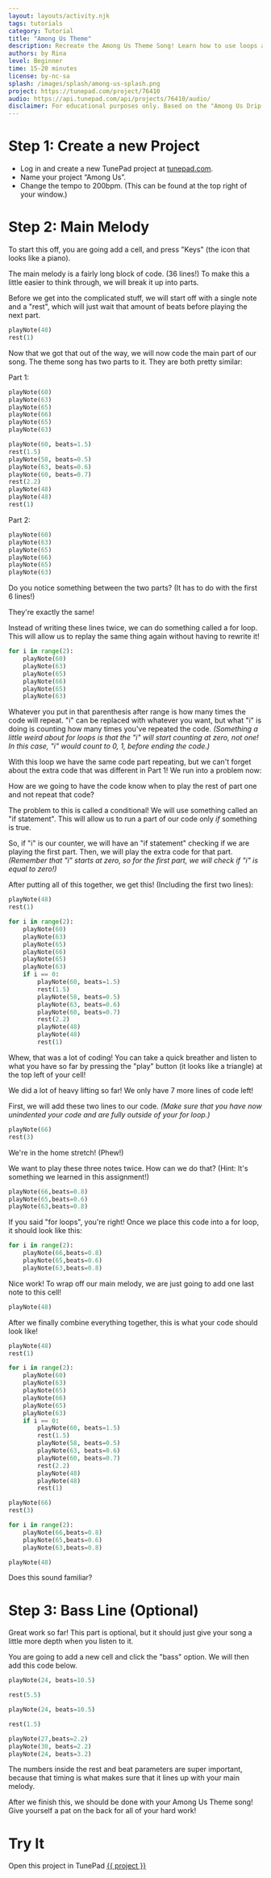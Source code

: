 ```yaml
---
layout: layouts/activity.njk
tags: tutorials
category: Tutorial
title: "Among Us Theme"
description: Recreate the Among Us Theme Song! Learn how to use loops and conditionals in Python.
authors: by Rina
level: Beginner
time: 15-20 minutes
license: by-nc-sa
splash: /images/splash/among-us-splash.png
project: https://tunepad.com/project/76410
audio: https://api.tunepad.com/api/projects/76410/audio/
disclaimer: For educational purposes only. Based on the "Among Us Drip Theme Song" by Leonz (2020).
---
```


# Step 1: Create a new Project
* Log in and create a new TunePad project at [tunepad.com](https://tunepad.com). 
* Name your project “Among Us”. 
* Change the tempo to 200bpm. (This can be found at the top right of your window.)

# Step 2: Main Melody
To start this off, you are going add a cell, and press "Keys" (the icon that looks like a piano).

The main melody is a fairly long block of code. (36 lines!) To make this a little easier to think through, we will break it up into parts.

Before we get into the complicated stuff, we will start off with a single note and a "rest", which will just wait that amount of beats before playing the next part.
```python
playNote(48) 
rest(1)
```

Now that we got that out of the way, we will now code the main part of our song.
The theme song has two parts to it. They are both pretty similar:

Part 1:
```python
playNote(60)
playNote(63)
playNote(65)
playNote(66)
playNote(65)
playNote(63)

playNote(60, beats=1.5)
rest(1.5)
playNote(58, beats=0.5)
playNote(63, beats=0.6)
playNote(60, beats=0.7)
rest(2.2)
playNote(48) 
playNote(48) 
rest(1)
```

Part 2:
```python
playNote(60)
playNote(63)
playNote(65)
playNote(66)
playNote(65)
playNote(63)
```
Do you notice something between the two parts? (It has to do with the first 6 lines!)

They're exactly the same!

Instead of writing these lines twice, we can do something called a for loop. This will allow us to replay the same thing again without having to rewrite it!

```python
for i in range(2):
    playNote(60)
    playNote(63)
    playNote(65)
    playNote(66)
    playNote(65)
    playNote(63)
```
Whatever you put in that parenthesis after range is how many times the code will repeat. "i" can be replaced with whatever you want, but what "i" is doing is counting how many times you've repeated the code. 
<i>(Something a little weird about for loops is that the "i" will start counting at zero, not one! In this case, "i" would count to 0, 1, before ending the code.)</i>

With this loop we have the same code part repeating, but we can't forget about the extra code that was different in Part 1! We run into a problem now:

How are we going to have the code know when to play the rest of part one and not repeat that code?

The problem to this is called a conditional! We will use something called an "if statement". This will allow us to run a part of our code only <i>if</i> something is true.

So, if "i" is our counter, we will have an "if statement" checking if we are playing the first part. Then, we will play the extra code for that part. 
<i>(Remember that "i" starts at zero, so for the first part, we will check if "i" is equal to zero!)</i>

After putting all of this together, we get this! (Including the first two lines):

```python
playNote(48) 
rest(1)

for i in range(2):
    playNote(60)
    playNote(63)
    playNote(65)
    playNote(66)
    playNote(65)
    playNote(63)
    if i == 0:
        playNote(60, beats=1.5)
        rest(1.5)
        playNote(58, beats=0.5)
        playNote(63, beats=0.6)
        playNote(60, beats=0.7)
        rest(2.2)
        playNote(48) 
        playNote(48) 
        rest(1)
```

Whew, that was a lot of coding! You can take a quick breather and listen to what you have so far by pressing the "play" button (it looks like a triangle) at the top left of your cell!

We did a lot of heavy lifting so far! We only have 7 more lines of code left!

First, we will add these two lines to our code.
<i> (Make sure that you have now unindented your code and are fully outside of your for loop.) </i>

```python
playNote(66)
rest(3)
```

We're in the home stretch! (Phew!)

We want to play these three notes twice. How can we do that? (Hint: It's something we learned in this assignment!) 
```python
playNote(66,beats=0.8)
playNote(65,beats=0.6)
playNote(63,beats=0.8)
```

If you said "for loops", you're right! Once we place this code into a for loop, it should look like this:

```python
for i in range(2):
    playNote(66,beats=0.8)
    playNote(65,beats=0.6)
    playNote(63,beats=0.8)
```

Nice work! To wrap off our main melody, we are just going to add one last note to this cell!

```python
playNote(48)
```

After we finally combine everything together, this is what your code should look like!
```python
playNote(48) 
rest(1)

for i in range(2):
    playNote(60)
    playNote(63)
    playNote(65)
    playNote(66)
    playNote(65)
    playNote(63)
    if i == 0:
        playNote(60, beats=1.5)
        rest(1.5)
        playNote(58, beats=0.5)
        playNote(63, beats=0.6)
        playNote(60, beats=0.7)
        rest(2.2)
        playNote(48) 
        playNote(48) 
        rest(1)

playNote(66)
rest(3)

for i in range(2):
    playNote(66,beats=0.8)
    playNote(65,beats=0.6)
    playNote(63,beats=0.8)

playNote(48)
```

Does this sound familiar?

# Step 3: Bass Line (Optional)
Great work so far! This part is optional, but it should just give your song a little more depth when you listen to it.

You are going to add a new cell and click the "bass" option. We will then add this code below. 

```python
playNote(24, beats=10.5)

rest(5.5)

playNote(24, beats=10.5)

rest(1.5)

playNote(27,beats=2.2)
playNote(30, beats=2.2)
playNote(24, beats=3.2)
```
The numbers inside the rest and beat parameters are super important, because that timing is what makes sure that it lines up with your main melody.

After we finish this, we should be done with your Among Us Theme song! Give yourself a pat on the back for all of your hard work!

# Try It
Open this project in TunePad <a href="{{project}}" target="_blank">{{ project }}</a>
